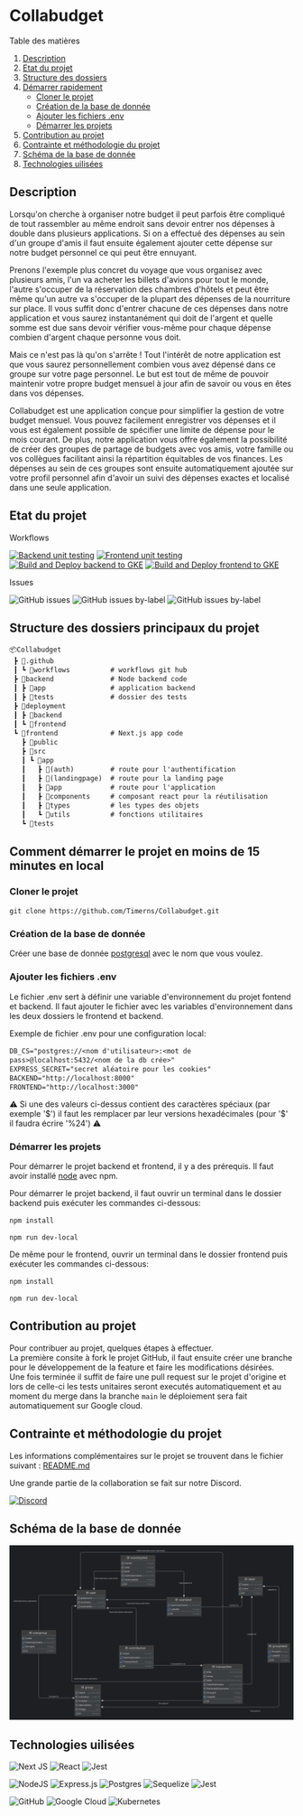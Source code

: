 # Collabudget

  <summary>Table des matières</summary>
  <ol>
    <li>
      <a href="#Description">Description</a>
    </li>
    <li>
      <a href="#Etat-du-projet">Etat du projet</a>
    </li>
    <li><a href="#Structure-des-dossiers-principaux-du-projet">Structure des dossiers</a></li>
    <li>
      <a href="#comment-démarrer-le-projet-en-moins-de-15-minutes-en-local">Démarrer rapidement</a>
      <ul>
      <li><a href="#Cloner-le-projet">Cloner le projet</a></li>
        <li><a href="#Création-de-la-base-de-donnée">Création de la base de donnée</a></li>
        <li><a href="#Ajouter-les-fichiers-.env">Ajouter les fichiers .env</a></li>
        <li><a href="#Démarrer-les-projets">Démarrer les projets</a></li>
      </ul>
    </li>
    <li>
      <a href="#Contribution-au-projet ">Contribution au projet</a>
    </li>
    <li>
      <a href="#Contrainte-et-méthodologie-du-projet">Contrainte et méthodologie du projet</a>
    </li>
    <li>
      <a href="#Schéma-de-la-base-de-donnée">Schéma de la base de donnée</a>
    </li>
    <li>
      <a href="#Technologies-utilisées">Technologies uilisées</a>
    </li>
    
  </ol>

## Description
Lorsqu'on cherche à organiser notre budget il peut parfois être compliqué de tout rassembler au même endroit sans devoir entrer nos dépenses à double dans plusieurs applications. Si on a effectué des dépenses au sein d'un groupe d'amis il faut ensuite également ajouter cette dépense sur notre budget personnel ce qui peut être ennuyant.

Prenons l'exemple plus concret du voyage que vous organisez avec plusieurs amis, l'un va acheter les billets d'avions pour tout le monde, l'autre s'occuper de la réservation des chambres d'hôtels et peut être même qu'un autre va s'occuper de la plupart des dépenses de la nourriture sur place. Il vous suffit donc d'entrer chacune de ces dépenses dans notre application et vous saurez instantanément qui doit de l'argent et quelle somme est due sans devoir vérifier vous-même pour chaque dépense combien d'argent chaque personne vous doit.

Mais ce n'est pas là qu'on s'arrête ! Tout l'intérêt de notre application est que vous saurez personnellement combien vous avez dépensé dans ce groupe sur votre page personnel. Le but est tout de même de pouvoir maintenir votre propre budget mensuel à jour afin de savoir ou vous en êtes dans vos dépenses.

Collabudget est une application conçue pour simplifier la gestion de votre budget mensuel. Vous pouvez facilement enregistrer vos dépenses et il vous est également possible de spécifier une limite de dépense pour le mois courant. De plus, notre application vous offre également la possibilité de créer des groupes de partage de budgets avec vos amis, votre famille ou vos collègues facilitant ainsi la répartition équitables de vos finances. Les dépenses au sein de ces groupes sont ensuite automatiquement ajoutée sur votre profil personnel afin d'avoir un suivi des dépenses exactes et localisé dans une seule application.

## Etat du projet
Workflows

  [![Backend unit testing](https://github.com/Timerns/Collabudget/actions/workflows/ut_backend.yml/badge.svg)](https://github.com/Timerns/Collabudget/actions/workflows/ut_backend.yml)
  [![Frontend unit testing](https://github.com/Timerns/Collabudget/actions/workflows/ut_frontend.yml/badge.svg)](https://github.com/Timerns/Collabudget/actions/workflows/ut_frontend.yml)
  [![Build and Deploy backend to GKE](https://github.com/Timerns/Collabudget/actions/workflows/google_backend.yml/badge.svg)](https://github.com/Timerns/Collabudget/actions/workflows/google_backend.yml)
  [![Build and Deploy frontend to GKE](https://github.com/Timerns/Collabudget/actions/workflows/google_frontend.yml/badge.svg)](https://github.com/Timerns/Collabudget/actions/workflows/google_frontend.yml)

Issues

![GitHub issues](https://img.shields.io/github/issues/timerns/Collabudget?label=GitHub%20total%20issues)
![GitHub issues by-label](https://img.shields.io/github/issues/timerns/Collabudget/frontend)
![GitHub issues by-label](https://img.shields.io/github/issues/timerns/Collabudget/backend)

## Structure des dossiers principaux du projet
```
📦Collabudget
 ┣ 📂.github
 ┃ ┗ 📂workflows          # workflows git hub
 ┣ 📂backend              # Node backend code
 ┃ ┣ 📂app                # application backend
 ┃ ┣ 📂tests              # dossier des tests
 ┣ 📂deployment
 ┃ ┣ 📂backend
 ┃ ┗ 📂frontend
 ┗ 📂frontend             # Next.js app code
   ┣ 📂public
   ┣ 📂src
   ┃ ┗ 📂app             
   ┃   ┣ 📂(auth)         # route pour l'authentification
   ┃   ┣ 📂(landingpage)  # route pour la landing page
   ┃   ┣ 📂app            # route pour l'application
   ┃   ┣ 📂components     # composant react pour la réutilisation
   ┃   ┣ 📂types          # les types des objets
   ┃   ┗ 📂utils          # fonctions utilitaires
   ┗ 📂tests
```

## Comment démarrer le projet en moins de 15 minutes en local

### Cloner le projet

```
git clone https://github.com/Timerns/Collabudget.git
```


### Création de la base de donnée

Créer une base de donnée [postgresql](https://www.postgresql.org/download/) avec le nom que vous voulez. 

### Ajouter les fichiers .env

Le fichier .env sert à définir une variable d'environnement du projet fontend et backend. Il faut ajouter le fichier avec les variables d'environnement dans les deux dossiers le frontend et backend.

Exemple de fichier .env pour une configuration local:
```{bash}
DB_CS="postgres://<nom d'utilisateur>:<mot de pass>@localhost:5432/<nom de la db crée>"
EXPRESS_SECRET="secret aléatoire pour les cookies"
BACKEND="http://localhost:8000"
FRONTEND="http://localhost:3000"
```

⚠️ Si une des valeurs ci-dessus contient des caractères spéciaux (par exemple '\$') il faut les remplacer par leur versions hexadécimales (pour '\$' il faudra écrire '%24') ⚠️

### Démarrer les projets 

Pour démarrer le projet backend et frontend, il y a des prérequis. Il faut avoir installé  [node](https://nodejs.org/en/download) avec npm.  

Pour démarrer le projet backend, il faut ouvrir un terminal dans le dossier backend puis exécuter les commandes ci-dessous: 

```
npm install
```
```
npm run dev-local
```

De même pour le frontend, ouvrir un terminal dans le dossier frontend puis exécuter les commandes ci-dessous:

```
npm install
```
```
npm run dev-local
```

## Contribution au projet 

Pour contribuer au projet, quelques étapes à effectuer.  
La première consite à fork le projet GitHub, il faut ensuite créer une branche pour le développement de la feature et faire les modifications désirées.  
Une fois terminée il suffit de faire une pull request sur le projet d'origine et lors de celle-ci les tests unitaires seront executés automatiquement et au moment du merge dans la branche `main` le déploiement sera fait automatiquement sur Google cloud.

## Contrainte et méthodologie du projet 

Les informations complémentaires sur le projet se trouvent dans le fichier suivant : [README.md](./documentation/README.md)

Une grande partie de la collaboration se fait sur notre Discord.

[![Discord](https://discordapp.com/api/guilds/1143139605961510952/widget.png?style=banner4)](https://discord.gg/RHBNRzvmy)

## Schéma de la base de donnée

![db chema](./documentation/colla_db.png)

## Technologies uilisées
![Next JS](https://img.shields.io/badge/Next-black?style=for-the-badge&logo=next.js&logoColor=white)
![React](https://img.shields.io/badge/react-%2320232a.svg?style=for-the-badge&logo=react&logoColor=%2361DAFB) ![Jest](https://img.shields.io/badge/-jest-%23C21325?style=for-the-badge&logo=jest&logoColor=white)

![NodeJS](https://img.shields.io/badge/node.js-6DA55F?style=for-the-badge&logo=node.js&logoColor=white)
![Express.js](https://img.shields.io/badge/express.js-%23404d59.svg?style=for-the-badge&logo=express&logoColor=%2361DAFB)
![Postgres](https://img.shields.io/badge/postgres-%23316192.svg?style=for-the-badge&logo=postgresql&logoColor=white)
![Sequelize](https://img.shields.io/badge/Sequelize-52B0E7?style=for-the-badge&logo=Sequelize&logoColor=white) ![Jest](https://img.shields.io/badge/-jest-%23C21325?style=for-the-badge&logo=jest&logoColor=white)

![GitHub](https://img.shields.io/badge/github-%23121011.svg?style=for-the-badge&logo=github&logoColor=white) ![Google Cloud](https://img.shields.io/badge/GoogleCloud-%234285F4.svg?style=for-the-badge&logo=google-cloud&logoColor=white) ![Kubernetes](https://img.shields.io/badge/kubernetes-%23326ce5.svg?style=for-the-badge&logo=kubernetes&logoColor=white)